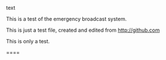 text

This is a test of the emergency broadcast system.

This is just a test file, created and edited from http://github.com

This is only a test.

====
